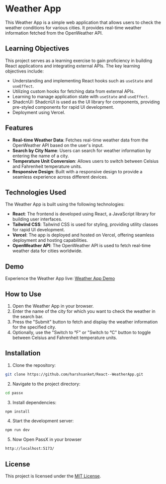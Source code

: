 # Weather App

This Weather App is a simple web application that allows users to check the weather conditions for various cities. It provides real-time weather information fetched from the OpenWeather API.

## Learning Objectives

This project serves as a learning exercise to gain proficiency in building React applications and integrating external APIs. The key learning objectives include:

- Understanding and implementing React hooks such as `useState` and `useEffect`.
- Utilizing custom hooks for fetching data from external APIs.
- Learning to manage application state with `useState` and `useEffect`.
- ShadcnUI: ShadcnUI is used as the UI library for components, providing pre-styled components for rapid UI development.
- Deployment using Vercel.

## Features

- **Real-time Weather Data**: Fetches real-time weather data from the OpenWeather API based on the user's input.
- **Search by City Name**: Users can search for weather information by entering the name of a city.
- **Temperature Unit Conversion**: Allows users to switch between Celsius and Fahrenheit temperature units.
- **Responsive Design**: Built with a responsive design to provide a seamless experience across different devices.

## Technologies Used

The Weather App is built using the following technologies:

- **React**: The frontend is developed using React, a JavaScript library for building user interfaces.
- **Tailwind CSS**: Tailwind CSS is used for styling, providing utility classes for rapid UI development.
- **Vercel**: The app is deployed and hosted on Vercel, offering seamless deployment and hosting capabilities.
- **OpenWeather API**: The OpenWeather API is used to fetch real-time weather data for cities worldwide.

## Demo

Experience the Weather App live: [Weather App Demo](https://harshsanket-weatherx.vercel.app)

## How to Use

1. Open the Weather App in your browser.
2. Enter the name of the city for which you want to check the weather in the search bar.
3. Press the "Submit" button to fetch and display the weather information for the specified city.
4. Optionally, use the "Switch to °F" or "Switch to °C" button to toggle between Celsius and Fahrenheit temperature units.

## Installation

1. Clone the repository:

```bash
git clone https://github.com/harshsanket/React--WeatherApp.git
```
2. Navigate to the project directory:
```bash
cd passx
```
3. Install dependencies:
```bash
npm install
```
4. Start the development server:
```bash
npm run dev
```
5. Now Open PassX in your browser
```bash
http://localhost:5173/
```

## License

This project is licensed under the [MIT License](LICENSE).
